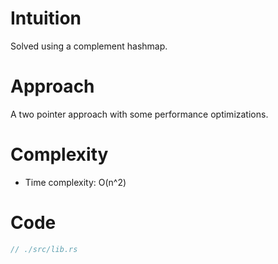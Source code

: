 # Intuition

Solved using a complement hashmap.

# Approach

A two pointer approach with some performance optimizations.

# Complexity

- Time complexity:
O(n^2)

# Code
```rust
// ./src/lib.rs
```